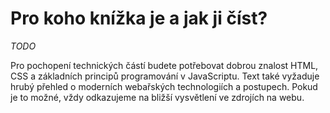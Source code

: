 # Pro koho knížka je a jak ji číst?

*TODO*

Pro pochopení technických částí budete potřebovat dobrou znalost HTML, CSS a základních principů programování v JavaScriptu. Text také vyžaduje hrubý přehled o moderních webařských technologiích a postupech. Pokud je to možné, vždy odkazujeme na bližší vysvětlení ve zdrojích na webu.

